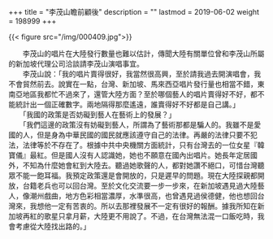 +++
title = "李茂山瞻前顧後"
description = ""
lastmod = 2019-06-02
weight = 198999
+++

{{< figure src="/img/000409.jpg">}}

　　李茂山的唱片在大陸發行數量也難以估計，傳聞大陸有關單位曾和李茂山所屬的新加坡代理公司洽談請李茂山演唱事宜。  
　　李茂山說：「我的唱片賣得很好，我當然很高興，至於請我過去開演唱會，我不會貿然前去。說實在一點，台灣、新加坡、馬來西亞唱片發行量也相當不錯，東南亞地區我都忙不過來了，還管大陸方面？至於哪個藝人的唱片賣得好不好，都不能統計出一個正確數字。兩地隔得那麼遙遠，誰賣得好不好都是自己講。」  
　　「我國的政策是否妨礙到藝人在藝術上的發展？」  
　　「我們這邊的政策沒有妨礙到藝人，所謂為了藝術那都是騙人的。我雖不是愛國的人，但是身為中華民國的國民就應該遵守自己的法律。再嚴的法律只要不犯法，法律等於不存在了。根據中共中央機關方面統計，只有台灣去的一位女星『韓寶儀』最紅。但是國人沒有人認識她，她也不願意在國內出唱片。她長年定居國外，不知為什麼她會紅到大陸去。聽過她歌聲的人，都對她讚不絕口，可惜台灣聽眾不能一飽耳福。我預定政策還是會開放的，只是遲早的問題。現在大陸探親都開放，台籍老兵也可以回台灣。至於文化交流要一步一步來，在新加坡遇見過大陸藝人，像潮州戲曲，地方色彩相當濃厚，水準很高，也曾遇見過侯德健，他也想回台灣來，我想他一定有苦衷的。所以去那裡發展不一定有很好的報酬。據我所知在新加坡再紅的歌星只拿月薪，大陸更不用說了。不過，在台灣無法混一口飯吃時，我會考慮從大陸找出路的。」